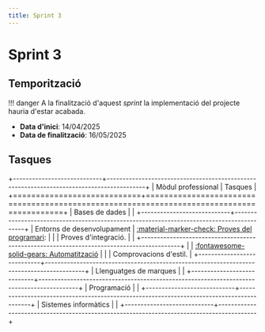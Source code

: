 ```yaml
---
title: Sprint 3
---
```

# Sprint 3
## Temporització
!!! danger
    A la finalització d'aquest _sprint_
    la implementació del projecte hauria d'estar acabada.

- __Data d'inici__: 14/04/2025
- __Data de finalització__: 16/05/2025

## Tasques
+----------------------------+------------------------------------------------------------------------------------------+
| Mòdul professional         | Tasques                                                                                  |
+============================+==========================================================================================+
| Bases de dades             |                                                                                          |
+----------------------------+------------------------------------------------------------------------------------------+
| Entorns de desenvolupament | [:material-marker-check: Proves del programari][proves]:                                 |
|                            | Proves d'integració.                                                                     |
|                            +------------------------------------------------------------------------------------------+
|                            | [:fontawesome-solid-gears: Automatització][automatitzacio]                               |
|                            | Comprovacions d'estil.                                                                   |
+----------------------------+------------------------------------------------------------------------------------------+
| Llenguatges de marques     |                                                                                          |
+----------------------------+------------------------------------------------------------------------------------------+
| Programació                |                                                                                          |
+----------------------------+------------------------------------------------------------------------------------------+
| Sistemes informàtics       |                                                                                          |
+----------------------------+------------------------------------------------------------------------------------------+

[automatitzacio]: ../implementacio/automatitzacio.md
[proves]: ../implementacio/proves.md
